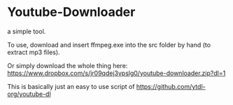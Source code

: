 # Youtube-Downloader
a simple tool.

To use, download and insert ffmpeg.exe into the src folder by hand (to extract mp3 files).

Or simply download the whole thing here:
https://www.dropbox.com/s/jr09qdej3vpslg0/youtube-downloader.zip?dl=1


This is basically just an easy to use script of https://github.com/ytdl-org/youtube-dl
